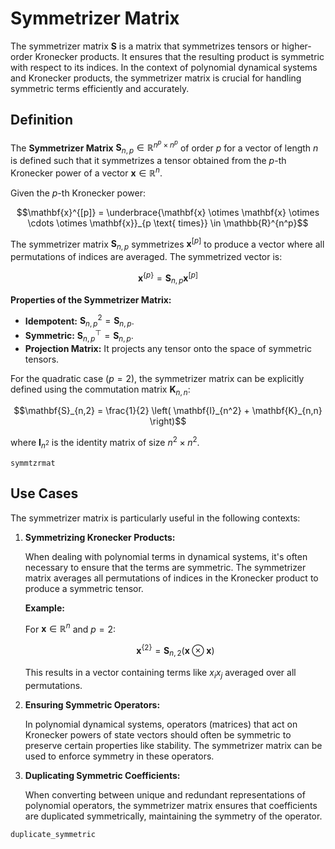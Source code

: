 # Symmetrizer Matrix

The symmetrizer matrix $\mathbf{S}$ is a matrix that symmetrizes tensors or higher-order Kronecker products. It ensures that the resulting product is symmetric with respect to its indices. In the context of polynomial dynamical systems and Kronecker products, the symmetrizer matrix is crucial for handling symmetric terms efficiently and accurately.

## Definition

The **Symmetrizer Matrix** $\mathbf{S}_{n,p} \in \mathbb{R}^{n^p \times n^p}$ of order $p$ for a vector of length $n$ is defined such that it symmetrizes a tensor obtained from the $p$-th Kronecker power of a vector $\mathbf{x} \in \mathbb{R}^n$.

Given the $p$-th Kronecker power:

```math
\mathbf{x}^{[p]} = \underbrace{\mathbf{x} \otimes \mathbf{x} \otimes \cdots \otimes \mathbf{x}}_{p \text{ times}} \in \mathbb{R}^{n^p}
```

The symmetrizer matrix $\mathbf{S}_{n,p}$ symmetrizes $\mathbf{x}^{[p]}$ to produce a vector where all permutations of indices are averaged. The symmetrized vector is:

```math
\mathbf{x}^{\{p\}} = \mathbf{S}_{n,p} \mathbf{x}^{[p]}
```

**Properties of the Symmetrizer Matrix:**

- **Idempotent:** $\mathbf{S}_{n,p}^2 = \mathbf{S}_{n,p}$.
- **Symmetric:** $\mathbf{S}_{n,p}^\top = \mathbf{S}_{n,p}$.
- **Projection Matrix:** It projects any tensor onto the space of symmetric tensors.

For the quadratic case ($p = 2$), the symmetrizer matrix can be explicitly defined using the commutation matrix $\mathbf{K}_{n,n}$:

```math
\mathbf{S}_{n,2} = \frac{1}{2} \left( \mathbf{I}_{n^2} + \mathbf{K}_{n,n} \right)
```

where $\mathbf{I}_{n^2}$ is the identity matrix of size $n^2 \times n^2$.

```@docs
symmtzrmat
```

## Use Cases

The symmetrizer matrix is particularly useful in the following contexts:

1. **Symmetrizing Kronecker Products:**

   When dealing with polynomial terms in dynamical systems, it's often necessary to ensure that the terms are symmetric. The symmetrizer matrix averages all permutations of indices in the Kronecker product to produce a symmetric tensor.

   **Example:**

   For $\mathbf{x} \in \mathbb{R}^n$ and $p = 2$:

   ```math
   \mathbf{x}^{\{2\}} = \mathbf{S}_{n,2} (\mathbf{x} \otimes \mathbf{x})
   ```

   This results in a vector containing terms like $x_i x_j$ averaged over all permutations.

2. **Ensuring Symmetric Operators:**

   In polynomial dynamical systems, operators (matrices) that act on Kronecker powers of state vectors should often be symmetric to preserve certain properties like stability. The symmetrizer matrix can be used to enforce symmetry in these operators.

3. **Duplicating Symmetric Coefficients:**

   When converting between unique and redundant representations of polynomial operators, the symmetrizer matrix ensures that coefficients are duplicated symmetrically, maintaining the symmetry of the operator.

```docs
duplicate_symmetric
```
